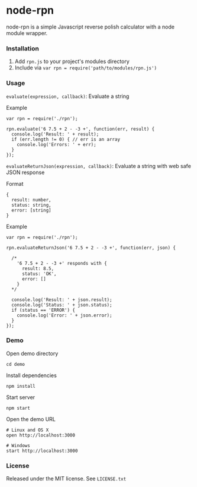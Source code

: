 # node-rpn

node-rpn is a simple Javascript reverse polish calculator with a node module wrapper.

### Installation

1. Add `rpn.js` to your project's modules directory
2. Include via `var rpn = require('path/to/modules/rpn.js')`

### Usage

`evaluate(expression, callback)`: Evaluate a string

Example
```
var rpn = require('./rpn');

rpn.evaluate('6 7.5 + 2 - -3 +', function(err, result) {
  console.log('Result: ' + result);
  if (err.length != 0) { // err is an array
    console.log('Errors: ' + err);
  }
});
```

`evaluateReturnJson(expression, callback)`: Evaluate a string with web safe JSON response

Format
```
{
  result: number,
  status: string,
  error: [string]
}
```

Example
```
var rpn = require('./rpn');

rpn.evaluateReturnJson('6 7.5 + 2 - -3 +', function(err, json) {

  /*
    '6 7.5 + 2 - -3 +' responds with {
      result: 8.5,
      status: 'OK',
      error: []
    }
  */

  console.log('Result: ' + json.result);
  console.log('Status: ' + json.status);
  if (status == 'ERROR') {
    console.log('Error: ' + json.error);
  }
});
```

### Demo
Open demo directory
```
cd demo
```
Install dependencies
```
npm install
```
Start server
```
npm start
```
Open the demo URL
```
# Linux and OS X
open http://localhost:3000

# Windows
start http://localhost:3000
```

### License
Released under the MIT license. See `LICENSE.txt`
